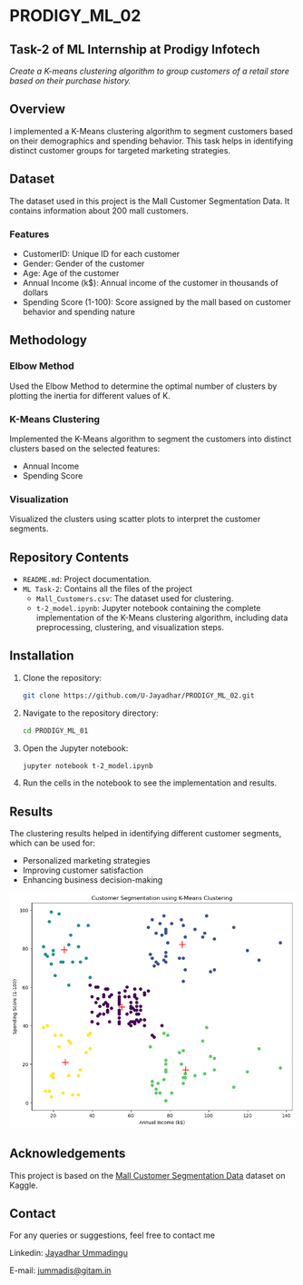 # **PRODIGY_ML_02** 

## Task-2 of ML Internship at Prodigy Infotech

*Create a K-means clustering algorithm to group customers of a retail store based on their purchase history.*

## Overview

I implemented a K-Means clustering algorithm to segment customers based on their demographics and spending behavior. This task helps in identifying distinct customer groups for targeted marketing strategies.

## Dataset
The dataset used in this project is the Mall Customer Segmentation Data. It contains information about 200 mall customers.

### Features
- CustomerID: Unique ID for each customer
- Gender: Gender of the customer
- Age: Age of the customer
- Annual Income (k$): Annual income of the customer in thousands of dollars
- Spending Score (1-100): Score assigned by the mall based on customer behavior and spending nature

## Methodology

### Elbow Method
Used the Elbow Method to determine the optimal number of clusters by plotting the inertia for different values of K.

### K-Means Clustering
Implemented the K-Means algorithm to segment the customers into distinct clusters based on the selected features:
- Annual Income
- Spending Score

### Visualization
Visualized the clusters using scatter plots to interpret the customer segments.

## Repository Contents
- `README.md`: Project documentation.
- `ML Task-2`: Contains all the files of the project 
  - `Mall_Customers.csv`: The dataset used for clustering.
  - `t-2_model.ipynb`: Jupyter notebook containing the complete implementation of the K-Means clustering algorithm, including data preprocessing, clustering, and visualization steps.

## Installation

1. Clone the repository:
    ```sh
    git clone https://github.com/U-Jayadhar/PRODIGY_ML_02.git
    ```
2. Navigate to the repository directory:
    ```sh
    cd PRODIGY_ML_01
    ```
3. Open the Jupyter notebook:
    ```sh
    jupyter notebook t-2_model.ipynb
    ```
4. Run the cells in the notebook to see the implementation and results.

## Results
The clustering results helped in identifying different customer segments, which can be used for:

- Personalized marketing strategies
- Improving customer satisfaction
- Enhancing business decision-making

![Scatter Plot Output](https://github.com/U-Jayadhar/PRODIGY_ML_02/blob/main/ML%20Task-2/K-means%20output.png)

## Acknowledgements
This project is based on the [Mall Customer Segmentation Data](https://www.kaggle.com/datasets/vjchoudhary7/customer-segmentation-tutorial-in-python/data) dataset on Kaggle.

## Contact

For any queries or suggestions, feel free to contact me 

Linkedin: [Jayadhar Ummadingu](https://www.linkedin.com/in/jayadhar-ummadisingu-2a825b25a/)

E-mail: jummadis@gitam.in